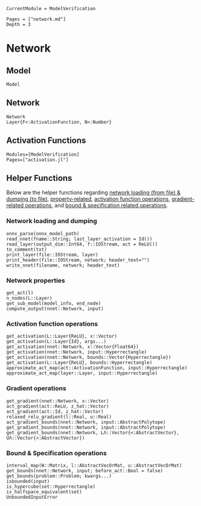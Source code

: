 ```@meta
CurrentModule = ModelVerification
```

```@contents
Pages = ["network.md"]
Depth = 3
```

# Network

## Model
```@docs
Model
```

## Network
```@docs
Network
Layer{F<:ActivationFunction, N<:Number}
```

## Activation Functions
```@autodocs
Modules=[ModelVerification]
Pages=["activation.jl"]
```

## Helper Functions
Below are the helper functions regarding [network loading (from file) & dumping (to file)](#network-loading-and-dumping), [property-related](#network-properties), [activation function operations](#activation-function-operations), [gradient-related operations](#gradient-operations), and [bound & specification related operations](#bound--specification-operations).

### Network loading and dumping
```@docs
onnx_parse(onnx_model_path)
read_nnet(fname::String; last_layer_activation = Id())
read_layer(output_dim::Int64, f::IOStream, act = ReLU())
to_comment(txt)
print_layer(file::IOStream, layer)
print_header(file::IOStream, network; header_text="")
write_nnet(filename, network; header_text)
```

### Network properties
```@docs
get_act(l)
n_nodes(L::Layer)
get_sub_model(model_info, end_node)
compute_output(nnet::Network, input)
```

### Activation function operations
```@docs
get_activation(L::Layer{ReLU}, x::Vector)
get_activation(L::Layer{Id}, args...)
get_activation(nnet::Network, x::Vector{Float64})
get_activation(nnet::Network, input::Hyperrectangle)
get_activation(nnet::Network, bounds::Vector{Hyperrectangle})
get_activation(L::Layer{ReLU}, bounds::Hyperrectangle)
approximate_act_map(act::ActivationFunction, input::Hyperrectangle)
approximate_act_map(layer::Layer, input::Hyperrectangle)
```

### Gradient operations
```@docs
get_gradient(nnet::Network, x::Vector)
act_gradient(act::ReLU, z_hat::Vector)
act_gradient(act::Id, z_hat::Vector)
relaxed_relu_gradient(l::Real, u::Real)
act_gradient_bounds(nnet::Network, input::AbstractPolytope)
get_gradient_bounds(nnet::Network, input::AbstractPolytope)
get_gradient_bounds(nnet::Network, LΛ::Vector{<:AbstractVector}, UΛ::Vector{<:AbstractVector})
```

### Bound & Specification operations
```@docs
interval_map(W::Matrix, l::AbstractVecOrMat, u::AbstractVecOrMat)
get_bounds(nnet::Network, input; before_act::Bool = false)
get_bounds(problem::Problem; kwargs...)
isbounded(input)
is_hypercube(set::Hyperrectangle)
is_halfspace_equivalent(set)
UnboundedInputError
```
